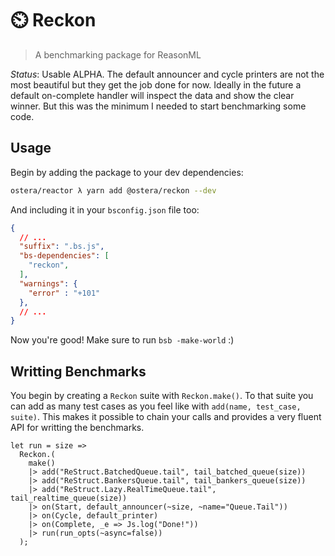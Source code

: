 # :timer_clock: Reckon
> A benchmarking package for ReasonML

*Status*: Usable ALPHA. The default announcer and cycle printers are not the
most beautiful but they get the job done for now. Ideally in the future a
default on-complete handler will inspect the data and show the clear winner. But
this was the minimum I needed to start benchmarking some code.

## Usage

Begin by adding the package to your dev dependencies:

```sh
ostera/reactor λ yarn add @ostera/reckon --dev
```

And including it in your `bsconfig.json` file too:

```json
{
  // ...
  "suffix": ".bs.js",
  "bs-dependencies": [
    "reckon",
  ],
  "warnings": {
    "error" : "+101"
  },
  // ... 
}
```

Now you're good! Make sure to run `bsb -make-world` :)

## Writting Benchmarks

You begin by creating a `Reckon` suite with `Reckon.make()`. To that suite you
can add as many test cases as you feel like with `add(name, test_case, suite)`.
This makes it possible to chain your calls and provides a very fluent API for
writting the benchmarks.

```reason
let run = size =>
  Reckon.(
    make()
    |> add("ReStruct.BatchedQueue.tail", tail_batched_queue(size))
    |> add("ReStruct.BankersQueue.tail", tail_bankers_queue(size))
    |> add("ReStruct.Lazy.RealTimeQueue.tail", tail_realtime_queue(size))
    |> on(Start, default_announcer(~size, ~name="Queue.Tail"))
    |> on(Cycle, default_printer)
    |> on(Complete, _e => Js.log("Done!"))
    |> run(run_opts(~async=false))
  );
```
